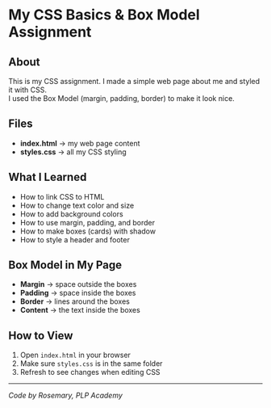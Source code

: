 # My CSS Basics & Box Model Assignment

## About
This is my CSS assignment. I made a simple web page about me and styled it with CSS.  
I used the Box Model (margin, padding, border) to make it look nice.

## Files
- **index.html** → my web page content  
- **styles.css** → all my CSS styling

## What I Learned
- How to link CSS to HTML
- How to change text color and size
- How to add background colors
- How to use margin, padding, and border
- How to make boxes (cards) with shadow
- How to style a header and footer

## Box Model in My Page
- **Margin** → space outside the boxes
- **Padding** → space inside the boxes
- **Border** → lines around the boxes
- **Content** → the text inside the boxes

## How to View
1. Open `index.html` in your browser
2. Make sure `styles.css` is in the same folder
3. Refresh to see changes when editing CSS

---
*Code by Rosemary, PLP Academy*
